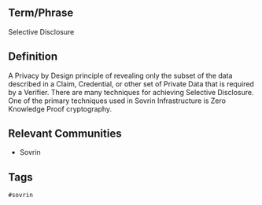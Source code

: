 ## Term/Phrase
Selective Disclosure

## Definition
A Privacy by Design principle of revealing only the subset of the data described in a Claim, Credential, or other set of Private Data that is required by a Verifier. There are many techniques for achieving Selective Disclosure. One of the primary techniques used in Sovrin Infrastructure is Zero Knowledge Proof cryptography.

## Relevant Communities
* Sovrin

## Tags
```
#sovrin
```
